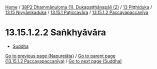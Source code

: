 
[Home](/) / [38P2 Dhammānuloma (1), Dukapaṭṭhānapāḷi (2)](../../../../../38P2.md) / [13 Piṭṭhiduka](../../../../13.md) / [13.15 Niyyānikaduka](../../../13.15.md) / [13.15.1 Paṭiccavāra](../../13.15.1.md) / [13.15.1.2 Paccayapaccanīya](../13.15.1.2.md)

# 13.15.1.2.2 Saṅkhyāvāra

* [Suddha](13.15.1.2.2/Suddha.md)

[Go to previous page (Napurejāta)](13.15.1.2.1/Napurejata.md) / [Go to parent page (13.15.1.2 Paccayapaccanīya)](../13.15.1.2.md) / [Go to next page (Suddha)](13.15.1.2.2/Suddha.md)


